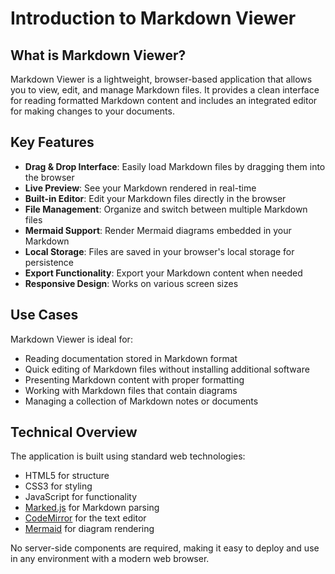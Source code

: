 # Introduction to Markdown Viewer

## What is Markdown Viewer?

Markdown Viewer is a lightweight, browser-based application that allows you to view, edit, and manage Markdown files. It provides a clean interface for reading formatted Markdown content and includes an integrated editor for making changes to your documents.

## Key Features

- **Drag & Drop Interface**: Easily load Markdown files by dragging them into the browser
- **Live Preview**: See your Markdown rendered in real-time
- **Built-in Editor**: Edit your Markdown files directly in the browser
- **File Management**: Organize and switch between multiple Markdown files
- **Mermaid Support**: Render Mermaid diagrams embedded in your Markdown
- **Local Storage**: Files are saved in your browser's local storage for persistence
- **Export Functionality**: Export your Markdown content when needed
- **Responsive Design**: Works on various screen sizes

## Use Cases

Markdown Viewer is ideal for:

- Reading documentation stored in Markdown format
- Quick editing of Markdown files without installing additional software
- Presenting Markdown content with proper formatting
- Working with Markdown files that contain diagrams
- Managing a collection of Markdown notes or documents

## Technical Overview

The application is built using standard web technologies:

- HTML5 for structure
- CSS3 for styling
- JavaScript for functionality
- [Marked.js](https://marked.js.org/) for Markdown parsing
- [CodeMirror](https://codemirror.net/) for the text editor
- [Mermaid](https://mermaid.js.org/) for diagram rendering

No server-side components are required, making it easy to deploy and use in any environment with a modern web browser.
